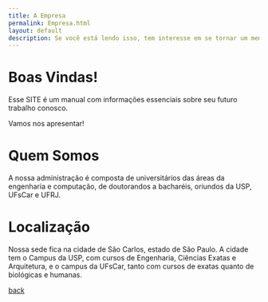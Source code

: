 ```yaml
---
title: A Empresa
permalink: Empresa.html
layout: default
description: Se você está lendo isso, tem interesse em se tornar um membro RD!
---
```


# Boas Vindas!

Esse SITE é um manual com informações essenciais sobre seu futuro trabalho conosco.

Vamos nos apresentar!

# Quem Somos

A nossa administração é composta de universitários das áreas da engenharia e computação, de doutorandos a bacharéis, oriundos da USP, UFsCar e UFRJ.

# Localização

Nossa sede fica na cidade de São Carlos, estado de São Paulo. A cidade tem o Campus da USP, com cursos de Engenharia, Ciências Exatas e Arquitetura, e o campus da UFsCar, tanto com cursos de exatas quanto de biológicas e humanas.


[back](./)                                                      
